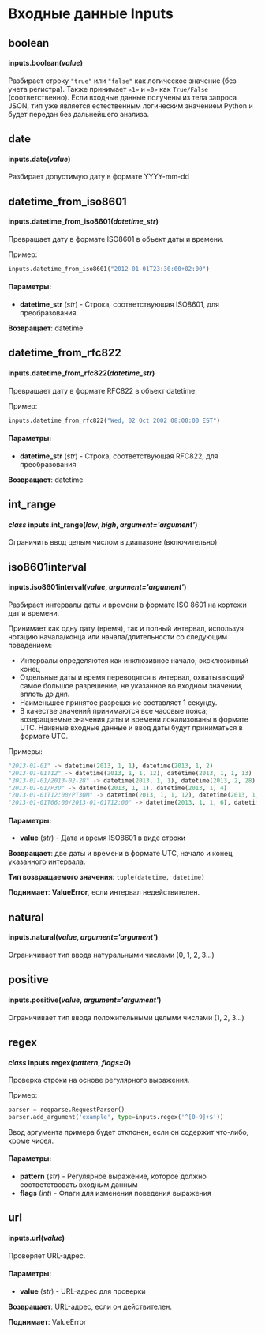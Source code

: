 # Входные данные Inputs

## boolean

#### inputs.boolean(_value_)

Разбирает строку `"true"` или `"false"` как логическое значение (без учета регистра). Также принимает `«1»` и `«0»` как `True/False` (соответственно). Если входные данные получены из тела запроса JSON, тип уже является естественным логическим значением Python и будет передан без дальнейшего анализа.

## date

#### inputs.date(_value_)

Разбирает допустимую дату в формате YYYY-mm-dd

## datetime\_from\_iso8601

#### inputs.datetime\_from\_iso8601(_datetime\_str_)

Превращает дату в формате ISO8601 в объект даты и времени.

Пример:

```python
inputs.datetime_from_iso8601("2012-01-01T23:30:00+02:00")
```

#### Параметры:

* **datetime\_str** (_str_) - Строка, соответствующая ISO8601, для преобразования

**Возвращает**: datetime

## datetime\_from\_rfc822

#### inputs.datetime\_from\_rfc822(_datetime\_str_)

Превращает дату в формате RFC822 в объект datetime.

Пример:

```python
inputs.datetime_from_rfc822("Wed, 02 Oct 2002 08:00:00 EST")
```

#### Параметры:

* **datetime\_str** (_str_) - Строка, соответствующая RFC822, для преобразования

**Возвращает**: datetime

## int\_range

#### _class_ inputs.int\_range(_low_, _high_, _argument='argument'_)

Ограничить ввод целым числом в диапазоне (включительно)

## iso8601interval

#### inputs.iso8601interval(_value_, _argument='argument'_)

Разбирает интервалы даты и времени в формате ISO 8601 на кортежи дат и времени.

Принимает как одну дату (время), так и полный интервал, используя нотацию начала/конца или начала/длительности со следующим поведением:

* Интервалы определяются как инклюзивное начало, эксклюзивный конец
* Отдельные даты и время переводятся в интервал, охватывающий самое большое разрешение, не указанное во входном значении, вплоть до дня.
* Наименьшее принятое разрешение составляет 1 секунду.
* В качестве значений принимаются все часовые пояса; возвращаемые значения даты и времени локализованы в формате UTC. Наивные входные данные и ввод даты будут приниматься в формате UTC.

Примеры:

```python
"2013-01-01" -> datetime(2013, 1, 1), datetime(2013, 1, 2)
"2013-01-01T12" -> datetime(2013, 1, 1, 12), datetime(2013, 1, 1, 13)
"2013-01-01/2013-02-28" -> datetime(2013, 1, 1), datetime(2013, 2, 28)
"2013-01-01/P3D" -> datetime(2013, 1, 1), datetime(2013, 1, 4)
"2013-01-01T12:00/PT30M" -> datetime(2013, 1, 1, 12), datetime(2013, 1, 1, 12, 30)
"2013-01-01T06:00/2013-01-01T12:00" -> datetime(2013, 1, 1, 6), datetime(2013, 1, 1, 12)
```

#### Параметры:

* **value** (_str_) - Дата и время ISO8601 в виде строки

**Возвращает**: две даты и времени в формате UTC, начало и конец указанного интервала.

**Тип возвращаемого значения**: `tuple(datetime, datetime)`

**Поднимает**: **ValueError**, если интервал недействителен.

## natural

#### inputs.natural(_value_, _argument='argument'_)

Ограничивает тип ввода натуральными числами (0, 1, 2, 3…)

## positive

#### inputs.positive(_value_, _argument='argument'_)

Ограничивает тип ввода положительными целыми числами (1, 2, 3…)

## regex

#### _class_ inputs.regex(_pattern_, _flags=0_)

Проверка строки на основе регулярного выражения.

Пример:

```python
parser = reqparse.RequestParser()
parser.add_argument('example', type=inputs.regex('^[0-9]+$'))
```

Ввод аргумента примера будет отклонен, если он содержит что-либо, кроме чисел.

#### Параметры:

* **pattern** (_str_) - Регулярное выражение, которое должно соответствовать входным данным
* **flags** (_int_) - Флаги для изменения поведения выражения

## url

#### inputs.url(_value_)

Проверяет URL-адрес.

#### Параметры:

* **value** (_str_) - URL-адрес для проверки

**Возвращает**: URL-адрес, если он действителен.

**Поднимает**: ValueError

